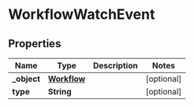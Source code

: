 

# WorkflowWatchEvent

## Properties

Name | Type | Description | Notes
------------ | ------------- | ------------- | -------------
**_object** | [**Workflow**](Workflow.md) |  |  [optional]
**type** | **String** |  |  [optional]



